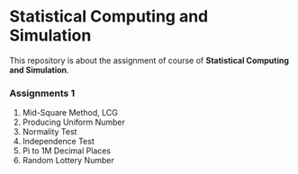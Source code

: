 # Statistical Computing and Simulation

This repository is about the assignment of course of **Statistical Computing and Simulation**.

### Assignments 1

1.  Mid-Square Method, LCG
2.  Producing Uniform Number
3.  Normality Test
4.  Independence Test
5.  Pi to 1M Decimal Places
6.  Random Lottery Number
